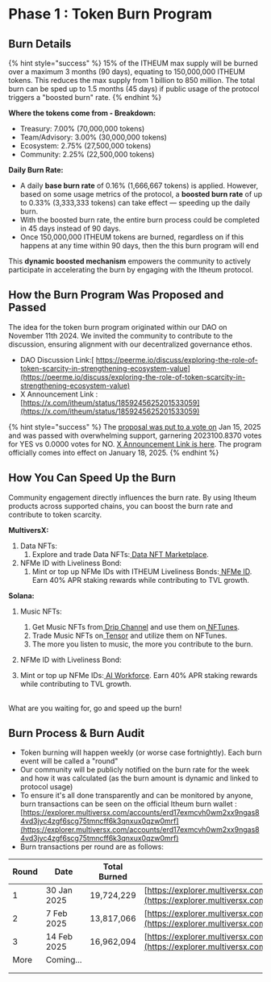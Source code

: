 # Phase 1 : Token Burn Program

## Burn Details

{% hint style="success" %}
15% of the ITHEUM max supply will be burned over a maximum 3 months (90 days), equating to 150,000,000 ITHEUM tokens. This reduces the max supply from 1 billion to 850 million. The total burn can be sped up to 1.5 months (45 days) if public usage of the protocol triggers a "boosted burn" rate.&#x20;
{% endhint %}

**Where the tokens come from - Breakdown:**

* Treasury: 7.00% (70,000,000 tokens)
* Team/Advisory: 3.00% (30,000,000 tokens)
* Ecosystem: 2.75% (27,500,000 tokens)
* Community: 2.25% (22,500,000 tokens)

**Daily Burn Rate:**

* A daily **base burn rate** of 0.16% (1,666,667 tokens) is applied. However, based on some usage metrics of the protocol, a **boosted burn rate** of up to 0.33% (3,333,333 tokens) can take effect — speeding up the daily burn.
* With the boosted burn rate, the entire burn process could be completed in 45 days instead of 90 days.
* Once 150,000,000 ITHEUM tokens are burned, regardless on if this happens at any time within 90 days, then the this burn program will end

This **dynamic boosted mechanism** empowers the community to actively participate in accelerating the burn by engaging with the Itheum protocol.



## How the Burn Program Was Proposed and Passed

The idea for the token burn program originated within our DAO on November 11th 2024. We invited the community to contribute to the discussion, ensuring alignment with our decentralized governance ethos.

* DAO Discussion Link:[ https://peerme.io/discuss/exploring-the-role-of-token-scarcity-in-strengthening-ecosystem-value](https://peerme.io/discuss/exploring-the-role-of-token-scarcity-in-strengthening-ecosystem-value)
* X Announcement Link : [https://x.com/itheum/status/1859245625201533059](https://x.com/itheum/status/1859245625201533059)

{% hint style="success" %}
The [proposal was put to a vote on](https://peerme.io/proposals/Dv2dV4BGwz4b) Jan 15, 2025 and was passed with overwhelming support, garnering 2023100.8370 votes for YES vs 0.0000 votes for NO.  [X Announcement Link is here](https://x.com/itheum/status/1880510801569804538). The program officially comes into effect on January 18, 2025.
{% endhint %}



## How You Can Speed Up the Burn

Community engagement directly influences the burn rate. By using Itheum products across supported chains, you can boost the burn rate and contribute to token scarcity.

**MultiversX:**

1. Data NFTs:
   1. Explore and trade Data NFTs:[ Data NFT Marketplace](https://datadex.itheum.io/datanfts/marketplace/market).
2. NFMe ID with Liveliness Bond:
   1. Mint or top up NFMe IDs with ITHEUM Liveliness Bonds:[ NFMe ID](https://datadex.itheum.io/NFMeID). Earn 40% APR staking rewards while contributing to TVL growth.

**Solana:**

1.  Music NFTs:

    1. Get Music NFTs from[ Drip Channel](https://drip.haus/itheum) and use them on[ NFTunes](https://itheum.io/music).
    2. Trade Music NFTs on[ Tensor](https://www.tensor.trade/trade/itheum_data_nft_gen_2) and utilize them on NFTunes.
    3. The more you listen to music, the more you contribute to the burn.


2. NFMe ID with Liveliness Bond:
3. Mint or top up NFMe IDs:[ AI Workforce](https://ai-workforce.itheum.io/). Earn 40% APR staking rewards while contributing to TVL growth.

\
What are you waiting for, go and speed up the burn!



## Burn Process & Burn Audit

* Token burning will happen weekly (or worse case fortnightly). Each burn event will be called a "round"
* Our community will be publicly notified on the burn rate for the week and how it was calculated (as the burn amount is dynamic and linked to protocol usage)
* To ensure it's all done transparently and can be monitored by anyone, burn transactions can be seen on the official Itheum burn wallet : [https://explorer.multiversx.com/accounts/erd17exmcvh0wm2xx9ngas84vd3jyc4zgf6scg75tmncff6k3qnxux0qzw0mrf](https://explorer.multiversx.com/accounts/erd17exmcvh0wm2xx9ngas84vd3jyc4zgf6scg75tmncff6k3qnxux0qzw0mrf)
* Burn transactions per round are as follows:

| Round | Date        | Total Burned | Burn TX                                                                                                                                                                                                                        |
| ----- | ----------- | ------------ | ------------------------------------------------------------------------------------------------------------------------------------------------------------------------------------------------------------------------------ |
| 1     | 30 Jan 2025 | 19,724,229   | [https://explorer.multiversx.com/transactions/5ed0dd5412eb833427803462e3f6e56b087c18bc0cc8fa6efc4556699570c1b4](https://explorer.multiversx.com/transactions/5ed0dd5412eb833427803462e3f6e56b087c18bc0cc8fa6efc4556699570c1b4) |
| 2     | 7 Feb 2025  | 13,817,066   | [https://explorer.multiversx.com/transactions/214479ba115319ec335eb5bf10c560879817edb60a299ddcf69bbdd36c987cca](https://explorer.multiversx.com/transactions/214479ba115319ec335eb5bf10c560879817edb60a299ddcf69bbdd36c987cca) |
| 3     | 14 Feb 2025 | 16,962,094   | [https://explorer.multiversx.com/transactions/d0917f310d65bc815390cae71cbc6ee8fb70af79274d9f2c3f5c79c13545382c](https://explorer.multiversx.com/transactions/d0917f310d65bc815390cae71cbc6ee8fb70af79274d9f2c3f5c79c13545382c) |
| More  | Coming...   |              |                                                                                                                                                                                                                                |
|       |             |              |                                                                                                                                                                                                                                |
|       |             |              |                                                                                                                                                                                                                                |





